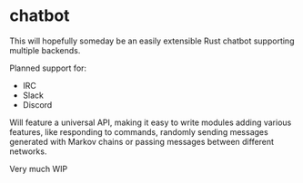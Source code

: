 # chatbot

This will hopefully someday be an easily extensible Rust chatbot supporting multiple backends.

Planned support for:

* IRC
* Slack
* Discord

Will feature a universal API, making it easy to write modules adding various features, like
responding to commands, randomly sending messages generated with Markov chains or passing messages between
different networks.

Very much WIP
